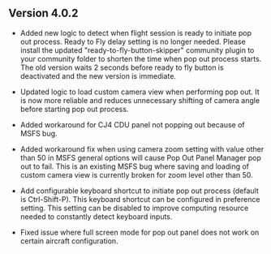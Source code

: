 ## Version 4.0.2
* Added new logic to detect when flight session is ready to initiate pop out process. Ready to Fly delay setting is no longer needed. Please install the updated "ready-to-fly-button-skipper" community plugin to your community folder to shorten the time when pop out process starts. The old version waits 2 seconds before ready to fly button is deactivated and the new version is immediate.

* Updated logic to load custom camera view when performing pop out. It is now more reliable and reduces unnecessary shifting of camera angle before starting pop out process.

* Added workaround for CJ4 CDU panel not popping out because of MSFS bug.

* Added workaround fix when using camera zoom setting with value other than 50 in MSFS general options will cause Pop Out Panel Manager pop out to fail. This is an existing MSFS bug where saving and loading of custom camera view is currently broken for zoom level other than 50.

* Add configurable keyboard shortcut to initiate pop out process (default is Ctrl-Shift-P). This keyboard shortcut can be configured in preference setting. This setting can be disabled to improve computing resource needed to constantly detect keyboard inputs.

* Fixed issue where full screen mode for pop out panel does not work on certain aircraft configuration.